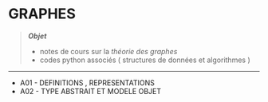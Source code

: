 
GRAPHES 
=======================================================================

> ***Objet***   
> - notes de cours sur la *théorie des graphes* 
> - codes python associés ( structures de données et algorithmes )



***********************************************************************


- A01 - DEFINITIONS , REPRESENTATIONS
- A02 - TYPE ABSTRAIT ET MODELE OBJET
